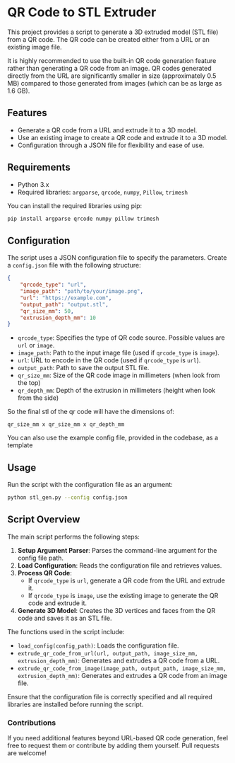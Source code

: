 # QR Code to STL Extruder

This project provides a script to generate a 3D extruded model (STL file) from a QR code. The QR code can be created either from a URL or an existing image file. 

It is highly recommended to use the built-in QR code generation feature rather than generating a QR code from an image. QR codes generated directly from the URL are significantly smaller in size (approximately 0.5 MB) compared to those generated from images (which can be as large as 1.6 GB).

## Features

- Generate a QR code from a URL and extrude it to a 3D model.
- Use an existing image to create a QR code and extrude it to a 3D model.
- Configuration through a JSON file for flexibility and ease of use.

## Requirements

- Python 3.x
- Required libraries: `argparse`, `qrcode`, `numpy`, `Pillow`, `trimesh`

You can install the required libraries using pip:

```sh
pip install argparse qrcode numpy pillow trimesh
```

## Configuration

The script uses a JSON configuration file to specify the parameters. Create a `config.json` file with the following structure:

```json
{
    "qrcode_type": "url",
    "image_path": "path/to/your/image.png",
    "url": "https://example.com",
    "output_path": "output.stl",
    "qr_size_mm": 50,
    "extrusion_depth_mm": 10
}
```

- `qrcode_type`: Specifies the type of QR code source. Possible values are `url` or `image`.
- `image_path`: Path to the input image file (used if `qrcode_type` is `image`).
- `url`: URL to encode in the QR code (used if `qrcode_type` is `url`).
- `output_path`: Path to save the output STL file.
- `qr_size_mm`: Size of the QR code image in millimeters (when look from the top)
- `qr_depth_mm`: Depth of the extrusion in millimeters (height when look from the side)

So the final stl of the qr code will have the dimensions of:
```
qr_size_mm x qr_size_mm x qr_depth_mm
```

You can also use the example config file, provided in the codebase, as a template

## Usage

Run the script with the configuration file as an argument:

```sh
python stl_gen.py --config config.json
```

## Script Overview

The main script performs the following steps:

1. **Setup Argument Parser**: Parses the command-line argument for the config file path.
2. **Load Configuration**: Reads the configuration file and retrieves values.
3. **Process QR Code**:
   - If `qrcode_type` is `url`, generate a QR code from the URL and extrude it.
   - If `qrcode_type` is `image`, use the existing image to generate the QR code and extrude it.
4. **Generate 3D Model**: Creates the 3D vertices and faces from the QR code and saves it as an STL file.

The functions used in the script include:
- `load_config(config_path)`: Loads the configuration file.
- `extrude_qr_code_from_url(url, output_path, image_size_mm, extrusion_depth_mm)`: Generates and extrudes a QR code from a URL.
- `extrude_qr_code_from_image(image_path, output_path, image_size_mm, extrusion_depth_mm)`: Generates and extrudes a QR code from an image file.

Ensure that the configuration file is correctly specified and all required libraries are installed before running the script.

### Contributions

If you need additional features beyond URL-based QR code generation, feel free to request them or contribute by adding them yourself. Pull requests are welcome!


